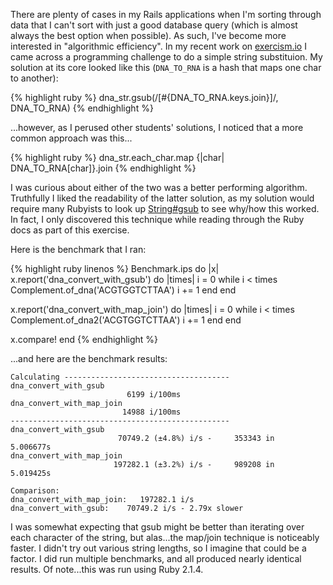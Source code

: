 There are plenty of cases in my Rails applications when I'm sorting through data that I can't sort with just a good database query (which is almost always the best option when possible).  As such, I've become more interested in "algorithmic efficiency".  In my recent work on [exercism.io](http://exercism.io) I came across a programming challenge to do a simple string substituion.  My solution at its core looked like this (`DNA_TO_RNA` is a hash that maps one char to another):

{% highlight ruby %}
  dna_str.gsub(/[#{DNA_TO_RNA.keys.join}]/, DNA_TO_RNA)
{% endhighlight %}

...however, as I perused other students' solutions, I noticed that a more common approach was this...

{% highlight ruby %}
  dna_str.each_char.map {|char| DNA_TO_RNA[char]}.join
{% endhighlight %}

I was curious about either of the two was a better performing algorithm.  Truthfully I liked the readability of the latter solution, as my solution would require many Rubyists to look up [String#gsub](http://www.ruby-doc.org/core-2.1.4/String.html#method-i-gsub) to see why/how this worked.  In fact, I only discovered this technique while reading through the Ruby docs as part of this exercise.

Here is the benchmark that I ran:

{% highlight ruby linenos %}
Benchmark.ips do |x|
  x.report('dna_convert_with_gsub') do |times|
    i = 0
    while i < times
      Complement.of_dna('ACGTGGTCTTAA')
      i += 1
    end
  end

  x.report('dna_convert_with_map_join') do |times|
    i = 0
    while i < times
      Complement.of_dna2('ACGTGGTCTTAA')
      i += 1
    end
  end

  x.compare!
end
{% endhighlight %}

...and here are the benchmark results:

    Calculating -------------------------------------
    dna_convert_with_gsub
                              6199 i/100ms
    dna_convert_with_map_join
                             14988 i/100ms
    -------------------------------------------------
    dna_convert_with_gsub
                            70749.2 (±4.8%) i/s -     353343 in   5.006677s
    dna_convert_with_map_join
                           197282.1 (±3.2%) i/s -     989208 in   5.019425s

    Comparison:
    dna_convert_with_map_join:   197282.1 i/s
    dna_convert_with_gsub:    70749.2 i/s - 2.79x slower

I was somewhat expecting that gsub might be better than iterating over each character of the string, but alas...the map/join technique is noticeably faster.  I didn't try out various string lengths, so I imagine that could be a factor.  I did run multiple benchmarks, and all produced nearly identical results.  Of note...this was run using Ruby 2.1.4.